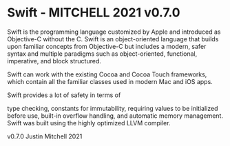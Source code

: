 # Swift - MITCHELL 2021 v0.7.0
Swift is the programming language customized by Apple and introduced as Objective-C without the C.
Swift is an object-oriented language that builds upon familiar concepts from Objective-C but includes a modern, safer syntax and multiple paradigms such as object-oriented, functional, imperative, and block structured.



Swift can work with the existing Cocoa and Cocoa Touch frameworks, which contain all the familiar classes used in modern Mac and iOS apps.




Swift provides a lot of safety in terms of

type checking,
constants for immutability,
requiring values to be initialized before use,
built-in overflow handling, and
automatic memory management.
Swift was built using the highly optimized LLVM compiler.



v0.7.0 Justin Mitchell 2021

